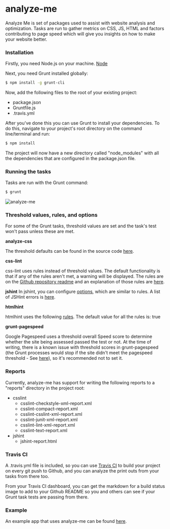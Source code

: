 # analyze-me
Analyze Me is set of packages used to assist with 
website analysis and optimization. Tasks are run to gather metrics on CSS, JS, HTML 
and factors contributing to page speed which will give you insights on how to make your
website better.

### Installation

Firstly, you need Node.js on your machine. [Node](https://nodejs.org/en/)

Next, you need Grunt installed globally:

```sh
$ npm install -g grunt-cli
```

Now, add the following files to the root of your existing project:
- package.json
- Gruntfile.js
- .travis.yml

After you've done this you can use Grunt to install your dependencies. To do this, navigate to your project's root directory on the command line/terminal and run:
```sh
$ npm install
```
The project will now have a new directory called "node_modules" with all the dependencies that are configured in the package.json file.

### Running the tasks

Tasks are run with the Grunt command:
```sh
$ grunt
```

![analyze-me](http://richjava.github.io/img/analyze-me.PNG)

### Threshold values, rules, and options
For some of the Grunt tasks, threshold values are set and the task's test won't pass unless these are met.

**analyze-css**

The threshold defaults can be found in the source code [here](https://github.com/DeuxHuitHuit/grunt-analyze-css/blob/master/tasks/analyze-css.js#L20).

**css-lint** 

css-lint uses rules instead of threshold values. The default functionality is that if any of the rules aren't met, a warning will be displayed. The rules are on the [Github repository readme](https://github.com/gruntjs/grunt-contrib-csslint) and an explanation of those rules are [here](https://github.com/CSSLint/csslint/wiki/Rules).

**jshint**
In jshint, you can configure [options](http://jslinterrors.com/options/), which are similar to rules. A list of JSHint errors is [here](http://jslinterrors.com/?linter=jshint).

**htmlhint**

htmlhint uses the following [rules](https://github.com/yaniswang/HTMLHint/wiki/Rules). The default value for all the rules is: true 

**grunt-pagespeed**

Google Pagespeed uses a threshold overall Speed score to determine whether the site being assessed passed the test or not. At the time of writing, there is a known issue with threshold scores in grunt-pagespeed (the Grunt processes would stop if the site didn't meet the pagespeed threshold - See [here](https://github.com/jrcryer/grunt-pagespeed/issues/26)), so it's recommended not to set it.

### Reports
Currently, analyze-me has support for writing the following reports to a "reports" directory in the project root:
* csslint
    * csslint-checkstyle-xml-report.xml
    * csslint-compact-report.xml
    * csslint-csslint-xml-report.xml
    * csslint-junit-xml-report.xml
    * csslint-lint-xml-report.xml
    * csslint-text-report.xml
* jshint
    * jshint-report.html


### Travis CI
A .travis.yml file is included, so you can use [Travis CI](https://travis-ci.org) to build your project on every git push to Github, and you can analyze the print outs from your tasks from there too.

From your Travis CI dashboard, you can get the markdown for a build status image to add to your Github README so you and others can see if your Grunt task tests are passing from there.

### Example
An example app that uses analyze-me can be found [here](https://github.com/richjava/analyze-me-html5boilerplate).